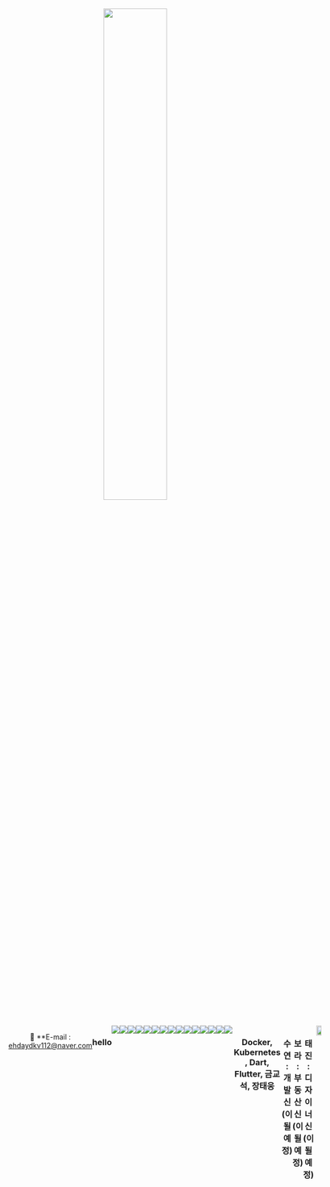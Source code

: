 <br />
<br />
<div align=center>
<img src="https://user-images.githubusercontent.com/78591345/209550364-79e299c1-7cd1-4009-add0-477485e739b0.jpg"
     width="50%"
     height="50%"
     />
</div>

<br />
<br />
<br />
<br />

<div align=center style="display:flex">

📮  **E-mail : ehdaydkv112@naver.com
</p>
<br>


<div align=center style="display:flex">
<h3 align=center> hello </h3>
<img src="https://img.shields.io/badge/JavaScript-F7DF1E?style=flat-square&logo=JavaScript&logoColor=white"/>
<img src="https://img.shields.io/badge/Node.js-339933?style=flat-square&logo=Node.js&logoColor=white"/>
<img src="https://img.shields.io/badge/MySQL-4479A1?style=flat-square&logo=MySQL&logoColor=white"/>
<img src="https://img.shields.io/badge/MongoDB-47A248?style=flat-square&logo=MongoDB&logoColor=white"/>
<img src="https://img.shields.io/badge/Aws-232F3E?style=flat-square&logo=Aws&logoColor=white"/>
<img src="https://img.shields.io/badge/TypeScript-3178C6?style=flat-square&logo=TypeScript&logoColor=white"/>
<img src="https://img.shields.io/badge/Flutter-339933?style=flat-square&logo=Flutter&logoColor=white"/>
<img src="https://img.shields.io/badge/Flask-000000?style=flat-square&logo=Flask&logoColor=white"/>
<img src="https://img.shields.io/badge/jQuery-0769AD?style=flat-square&logo=jQuery&logoColor=white"/>
<img src="https://img.shields.io/badge/Python-3776AB?style=flat-square&logo=Python&logoColor=white"/>
<img src="https://img.shields.io/badge/HTML5-E34F26?style=flat-square&logo=HTML5&logoColor=white"/>
<img src="https://img.shields.io/badge/CSS3-1572B6?style=flat-square&logo=CSS3&logoColor=white"/>
<img src="https://img.shields.io/badge/ReactNative-4479A1?style=flat-square&logo=ReactNative&logoColor=white"/>
<img src="https://img.shields.io/badge/React-4479A1?style=flat-square&logo=React&logoColor=white"/>
<img src="https://img.shields.io/badge/Git-F05032?style=flat-square&logo=Git&logoColor=white"/>


<br>
</div>
<div align=center style="display:flex">
<h3 align=center> Docker, Kubernetes, Dart, Flutter, 금교석, 장태웅 </h3>
<h3 align=center> 수연 : 개발신 (이 될 예정) </h3>
<h3 align=center> 보라 : 부동산신 (이 될 예정) </h3>
<h3 align=center> 태진 : 디자이너신 (이 될 예정) </h3>
</div>


<img src="https://user-images.githubusercontent.com/78591345/207617233-8c2265d5-f72e-4d80-b95d-0c25d1b0720d.png" width="50%" height="50%" />



</div>
